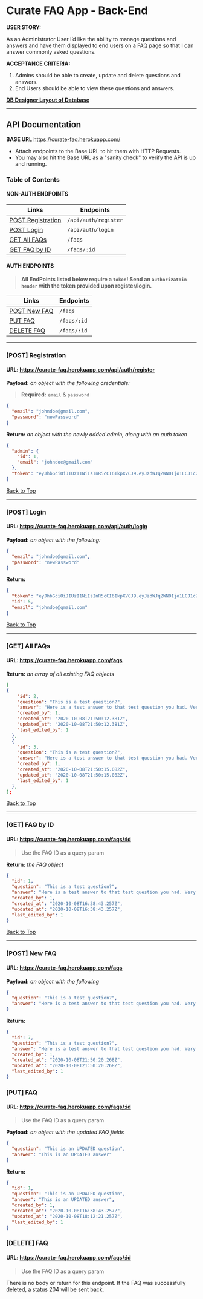 # Curate FAQ App - Back-End

**USER STORY:**

As an Administrator User I’d like the ability to manage questions and answers and have them displayed to end users on a FAQ page so that I can answer commonly asked questions.

**ACCEPTANCE CRITERIA:**

1. Admins should be able to create, update and delete questions and answers.
2. End Users should be able to view these questions and answers.

[**DB Designer Layout of Database**](https://dbdesigner.page.link/Lq2cDwWDsXnRH5Rg7)

---

## **API Documentation**

**BASE URL** https://curate-faq.herokuapp.com/

- Attach endpoints to the Base URL to hit them with HTTP Requests.
- You may also hit the Base URL as a "sanity check" to verify the API is up and running.

### **Table of Contents**

#### NON-AUTH ENDPOINTS

| Links                                   | Endpoints            |
| --------------------------------------- | -------------------- |
| [POST Registration](#post-registration) | `/api/auth/register` |
| [POST Login](#post-login)               | `/api/auth/login`    |
| [GET All FAQs](#get-all-faqs)           | `/faqs`              |
| [GET FAQ by ID](#get-faq-by-id)         | `/faqs/:id`          |

#### AUTH ENDPOINTS

> **All EndPoints listed below require a `token`! Send an `authorizatoin header` with the token provided upon register/login.**

| Links                         | Endpoints   |
| ----------------------------- | ----------- |
| [POST New FAQ](#post-new-faq) | `/faqs`     |
| [PUT FAQ](#put-faq)           | `/faqs/:id` |
| [DELETE FAQ](#delete-faq)     | `/faqs/:id` |

---

### [POST] Registration

#### URL: https://curate-faq.herokuapp.com/api/auth/register

**Payload:** _an object with the following credentials:_

> **Required:** `email` & `password`

```json
{
  "email": "johndoe@gmail.com",
  "password": "newPassword"
}
```

**Return:** _an object with the newly added admin, along with an auth token_

```json
{
  "admin": {
    "id": 1,
    "email": "johndoe@gmail.com"
  },
  "token": "eyJhbGciOiJIUzI1NiIsInR5cCI6IkpXVCJ9.eyJzdWJqZWN0Ijo1LCJ1c2VybmFtZSI6Im5ld1VzZXI0IiwiaWF0IjoxNTY3MTAwNTAzLCJleHAiOjE1NjcxODY5MDN9.BrCNULMh7pLMFGzY6HyX5CK_tA7ek8bUQSFiWkrPBQQ"
}
```

[Back to Top](#table-of-contents)

---

### [POST] Login

#### URL: https://curate-faq.herokuapp.com/api/auth/login

**Payload:** _an object with the following:_

```json
{
  "email": "johndoe@gmail.com",
  "password": "newPassword"
}
```

**Return:**

```json
{
  "token": "eyJhbGciOiJIUzI1NiIsInR5cCI6IkpXVCJ9.eyJzdWJqZWN0Ijo1LCJ1c2VybmFtZSI6Im5ld1VzZXI0IiwiaWF0IjoxNTY3MTAwNTAzLCJleHAiOjE1NjcxODY5MDN9.BrCNULMh7pLMFGzY6HyX5CK_tA7ek8bUQSFiWkrPBQQ",
  "id": 5,
  "email": "johndoe@gmail.com"
}
```

[Back to Top](#table-of-contents)

---

### [GET] All FAQs

#### URL: https://curate-faq.herokuapp.com/faqs

**Return:** _an array of all existing FAQ objects_

```json
[
{
    "id": 2,
    "question": "This is a test question?",
    "answer": "Here is a test answer to that test question you had. Very good question, indeed.",
    "created_by": 1,
    "created_at": "2020-10-08T21:50:12.381Z",
    "updated_at": "2020-10-08T21:50:12.381Z",
    "last_edited_by": 1
  },
  {
    "id": 3,
    "question": "This is a test question?",
    "answer": "Here is a test answer to that test question you had. Very good question, indeed.",
    "created_by": 1,
    "created_at": "2020-10-08T21:50:15.082Z",
    "updated_at": "2020-10-08T21:50:15.082Z",
    "last_edited_by": 1
  },
];
```

[Back to Top](#table-of-contents)

---

### [GET] FAQ by ID

#### URL: https://curate-faq.herokuapp.com/faqs/:id

> Use the FAQ ID as a query param

**Return:** _the FAQ object_

```json
{
  "id": 1,
  "question": "This is a test question?",
  "answer": "Here is a test answer to that test question you had. Very good question, indeed.",
  "created_by": 1,
  "created_at": "2020-10-08T16:38:43.257Z",
  "updated_at": "2020-10-08T16:38:43.257Z",
  "last_edited_by": 1
}
```

[Back to Top](#table-of-contents)

---

### [POST] New FAQ

#### URL: https://curate-faq.herokuapp.com/faqs

**Payload:** _an object with the following_

```json
{
  "question": "This is a test question?",
  "answer": "Here is a test answer to that test question you had. Very good question, indeed."
}
```

**Return:**

```json
{
  "id": 7,
  "question": "This is a test question?",
  "answer": "Here is a test answer to that test question you had. Very good question, indeed.",
  "created_by": 1,
  "created_at": "2020-10-08T21:50:20.268Z",
  "updated_at": "2020-10-08T21:50:20.268Z",
  "last_edited_by": 1
}
```

### [PUT] FAQ

#### URL: https://curate-faq.herokuapp.com/faqs/:id

> Use the FAQ ID as a query param

**Payload:** _an object with the updated FAQ fields_

```json
{
  "question": "This is an UPDATED question",
  "answer": "This is an UPDATED answer"
}
```

**Return:**

```json
{
  "id": 1,
  "question": "This is an UPDATED question",
  "answer": "This is an UPDATED answer",
  "created_by": 1,
  "created_at": "2020-10-08T16:38:43.257Z",
  "updated_at": "2020-10-08T18:12:21.257Z",
  "last_edited_by": 1
}
```

### [DELETE] FAQ

#### URL: https://curate-faq.herokuapp.com/faqs/:id

> Use the FAQ ID as a query param

There is no body or return for this endpoint. If the FAQ was successfully deleted, a status 204 will be sent back.
